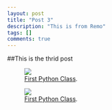 ```yaml
---
layout: post
title: "Post 3"
description: "This is from Remo"
tags: []
comments: true
---
```


##This is the thrid post
<figure>
	<a href="https://s3-us-west-2.amazonaws.com/witupython/images/WP_20140314_006.jpg
"><img src="https://s3-us-west-2.amazonaws.com/witupython/images/WP_20140314_006.jpg
"></a>
	<figcaption><a href="https://s3-us-west-2.amazonaws.com/witupython/images/WP_20140314_006.jpg
" title="First Python Clas">First Python Class</a>.</figcaption>
</figure>
<figure>
	<a href="https://s3-us-west-2.amazonaws.com/witupython/images/WP_20140314_007.jpg
"><img src="https://s3-us-west-2.amazonaws.com/witupython/images/WP_20140314_007.jpg
"></a>
	<figcaption><a href="https://s3-us-west-2.amazonaws.com/witupython/images/WP_20140314_007.jpg
" title="First Python Clas">First Python Class</a>.</figcaption>
</figure>